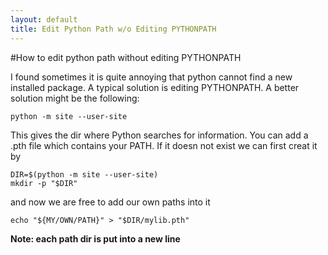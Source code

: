 ```yaml
---
layout: default
title: Edit Python Path w/o Editing PYTHONPATH
---
```


#How to edit python path without editing PYTHONPATH

I found sometimes it is quite annoying that python cannot find a new installed package. A typical solution is editing PYTHONPATH. A better solution might be the following: 

```
python -m site --user-site
```

This gives the dir where Python searches for information. You can add a .pth file which contains your PATH. If it doesn not exist we can first creat it by 

```
DIR=$(python -m site --user-site)
mkdir -p "$DIR"
```

and now we are free to add our own paths into it 

```
echo "${MY/OWN/PATH}" > "$DIR/mylib.pth"
```

**Note: each path dir is put into a new line**
